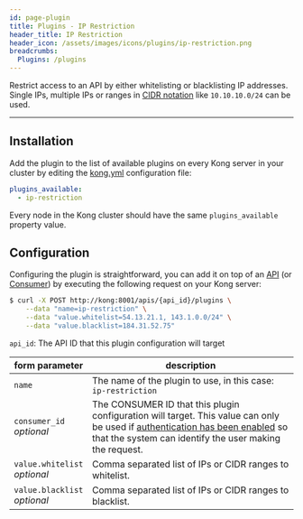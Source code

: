 ```yaml
---
id: page-plugin
title: Plugins - IP Restriction
header_title: IP Restriction
header_icon: /assets/images/icons/plugins/ip-restriction.png
breadcrumbs:
  Plugins: /plugins
---
```


Restrict access to an API by either whitelisting or blacklisting IP addresses. Single IPs, multiple IPs or ranges in [CIDR notation][cidr] like `10.10.10.0/24` can be used.

---

## Installation

Add the plugin to the list of available plugins on every Kong server in your cluster by editing the [kong.yml][configuration] configuration file:

```yaml
plugins_available:
  - ip-restriction
```

Every node in the Kong cluster should have the same `plugins_available` property value.

## Configuration

Configuring the plugin is straightforward, you can add it on top of an [API][api-object] (or [Consumer][consumer-object]) by executing the following request on your Kong server:

```bash
$ curl -X POST http://kong:8001/apis/{api_id}/plugins \
    --data "name=ip-restriction" \
    --data "value.whitelist=54.13.21.1, 143.1.0.0/24" \
    --data "value.blacklist=184.31.52.75"
```

`api_id`: The API ID that this plugin configuration will target

form parameter                               | description
 ---                                    | ---
`name`                                  | The name of the plugin to use, in this case: `ip-restriction`
`consumer_id`<br>*optional*             | The CONSUMER ID that this plugin configuration will target. This value can only be used if [authentication has been enabled][faq-authentication] so that the system can identify the user making the request.
`value.whitelist`<br>*optional*         | Comma separated list of IPs or CIDR ranges to whitelist.
`value.blacklist`<br>*optional*         | Comma separated list of IPs or CIDR ranges to blacklist.

[cidr]: https://en.wikipedia.org/wiki/Classless_Inter-Domain_Routing#CIDR_notation
[api-object]: /docs/{{site.data.kong_latest.version}}/admin-api/#api-object
[configuration]: /docs/{{site.data.kong_latest.version}}/configuration
[consumer-object]: /docs/{{site.data.kong_latest.version}}/admin-api/#consumer-object
[faq-authentication]: /docs/{{site.data.kong_latest.version}}/faq/#how-can-i-add-an-authentication-layer-on-a-microservice/api?